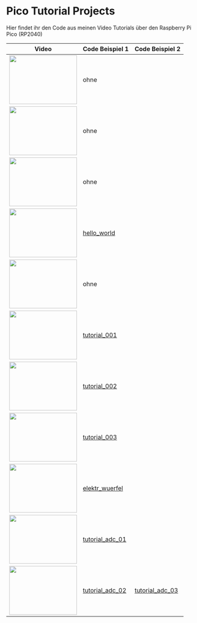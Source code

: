 # Pico Tutorial Projects
Hier findet ihr den Code aus meinen Video Tutorials über den Raspberry Pi Pico (RP2040)

|Video|Code Beispiel 1|Code Beispiel 2|
|---|---|---|
|[<img src="https://img.youtube.com/vi/Krq4fd8M79U/0.jpg" width="180" height="130">](https://www.youtube.com/watch?v=Krq4fd8M79U)|ohne||
|[<img src="https://img.youtube.com/vi/Cyo-i7R9KsM/0.jpg" width="180" height="130">](https://www.youtube.com/watch?v=Cyo-i7R9KsM)|ohne||
|[<img src="https://img.youtube.com/vi/H9BZLkpwuV4/0.jpg" width="180" height="130">](https://www.youtube.com/watch?v=H9BZLkpwuV4)|ohne||
|[<img src="https://img.youtube.com/vi/vvof0Rir8rY/0.jpg" width="180" height="130">](https://www.youtube.com/watch?v=vvof0Rir8rY)|[hello_world](https://github.com/ThKattanek/pico_tutorial_projects/tree/master/hello_world)||
|[<img src="https://img.youtube.com/vi/II6CcU18kTY/0.jpg" width="180" height="130">](https://www.youtube.com/watch?v=II6CcU18kTY)|ohne||
|[<img src="https://img.youtube.com/vi/41-aYeslmRs/0.jpg" width="180" height="130">](https://www.youtube.com/watch?v=41-aYeslmRs)|[tutorial_001](https://github.com/ThKattanek/pico_tutorial_projects/tree/master/tutorial_001)||
|[<img src="https://img.youtube.com/vi/X0U3dknkM2Y/0.jpg" width="180" height="130">](https://www.youtube.com/watch?v=X0U3dknkM2Y)|[tutorial_002](https://github.com/ThKattanek/pico_tutorial_projects/tree/master/tutorial_002)||
|[<img src="https://img.youtube.com/vi/PGsPR20CZrg/0.jpg" width="180" height="130">](https://www.youtube.com/watch?v=PGsPR20CZrg)|[tutorial_003](https://github.com/ThKattanek/pico_tutorial_projects/tree/master/tutorial_003)||
|[<img src="https://img.youtube.com/vi/vO8VbDQptYc/0.jpg" width="180" height="130">](https://www.youtube.com/watch?v=vO8VbDQptYc)|[elektr_wuerfel](https://github.com/ThKattanek/pico_tutorial_projects/tree/master/elektr_wuerfel)||
|[<img src="https://img.youtube.com/vi/ocW18kUqIzg/0.jpg" width="180" height="130">](https://www.youtube.com/watch?v=ocW18kUqIzg)|[tutorial_adc_01](https://github.com/ThKattanek/pico_tutorial_projects/tree/master/tutorial_adc_01)||
|[<img src="https://img.youtube.com/vi/5TdfFnzKvAc/0.jpg" width="180" height="130">](https://www.youtube.com/watch?v=5TdfFnzKvAc)|[tutorial_adc_02](https://github.com/ThKattanek/pico_tutorial_projects/tree/master/tutorial_adc_02)|[tutorial_adc_03](https://github.com/ThKattanek/pico_tutorial_projects/tree/master/tutorial_adc_03)|
